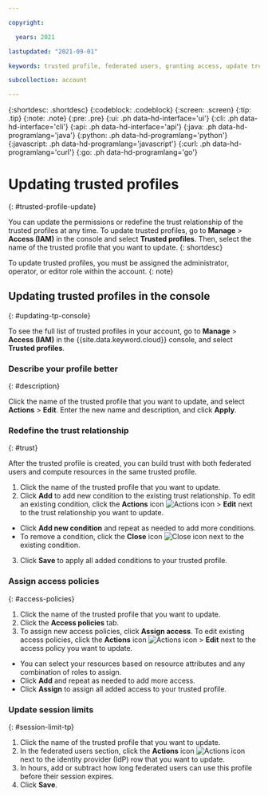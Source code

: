 ```yaml
---

copyright:

  years: 2021

lastupdated: "2021-09-01"

keywords: trusted profile, federated users, granting access, update trusted profile, compute resource, IAM trusted profile, trust relationship, establish trust, trust policy, trusted entity, assume access, apply access

subcollection: account

---
```


{:shortdesc: .shortdesc}
{:codeblock: .codeblock}
{:screen: .screen}
{:tip: .tip}
{:note: .note}
{:pre: .pre}
{:ui: .ph data-hd-interface='ui'}
{:cli: .ph data-hd-interface='cli'}
{:api: .ph data-hd-interface='api'}
{:java: .ph data-hd-programlang='java'}
{:python: .ph data-hd-programlang='python'}
{:javascript: .ph data-hd-programlang='javascript'}
{:curl: .ph data-hd-programlang='curl'}
{:go: .ph data-hd-programlang='go'}

# Updating trusted profiles
{: #trusted-profile-update}

You can update the permissions or redefine the trust relationship of the trusted profiles at any time. To update trusted profiles, go to **Manage** > **Access (IAM)** in the console and select **Trusted profiles**. Then, select the name of the trusted profile that you want to update. 
{: shortdesc}

To update trusted profiles, you must be assigned the administrator, operator, or editor role within the account.
{: note}

## Updating trusted profiles in the console
{: #updating-tp-console}

To see the full list of trusted profiles in your account, go to **Manage** > **Access (IAM)** in the {{site.data.keyword.cloud}} console, and select **Trusted profiles**.

### Describe your profile better
{: #description}

Click the name of the trusted profile that you want to update, and select **Actions** > **Edit**. Enter the new name and description, and click **Apply**.

### Redefine the trust relationship
{: #trust}

After the trusted profile is created, you can build trust with both federated users and compute resources in the same trusted profile.

1. Click the name of the trusted profile that you want to update.
2. Click **Add** to add new condition to the existing trust relationship. To edit an existing condition, click the **Actions** icon ![Actions icon](../icons/action-menu-icon.svg "Actions") > **Edit** next to the trust relationship you want to update.
  * Click **Add new condition** and repeat as needed to add more conditions.
  * To remove a condition, click the **Close** icon ![Close icon](../icons/close-icon.svg "Close") next to the existing condition.
3. Click **Save** to apply all added conditions to your trusted profile.
  
### Assign access policies
{: #access-policies}

1. Click the name of the trusted profile that you want to update.
2. Click the **Access policies** tab.
3. To assign new access policies, click **Assign access**. To edit existing access policies, click the **Actions** icon ![Actions icon](../icons/action-menu-icon.svg "Actions") > **Edit** next to the access policy you want to update.
  * You can select your resources based on resource attributes and any combination of roles to assign.
  * Click **Add** and repeat as needed to add more access.
  * Click **Assign** to assign all added access to your trusted profile.

### Update session limits
{: #session-limit-tp}

1. Click the name of the trusted profile that you want to update.
2. In the federated users section, click the **Actions** icon ![Actions icon](../icons/action-menu-icon.svg "Actions") next to the identity provider (IdP) row that you want to update.
3. In hours, add or subtract how long federated users can use this profile before their session expires.
4. Click **Save**. 

